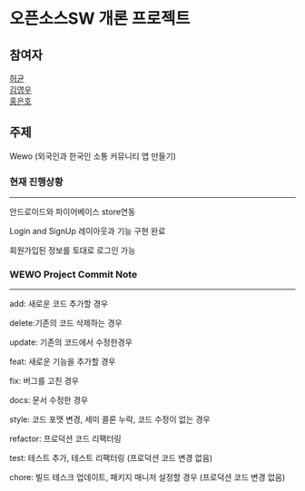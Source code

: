 ﻿# 오픈소스SW 개론 프로젝트

## 참여자

[허균](https://github.com/Kyun2da)  
[김영우](https://github.com/kouym7979)  
[홍은호](https://github.com/HongEunho)  

## 주제

Wewo (외국인과 한국인 소통 커뮤니티 앱 만들기)
### 현재 진행상황

---



안드로이드와 파이어베이스 store연동 

Login and SignUp 레이아웃과 기능 구현 완료 

회원가입된 정보를 토대로 로그인 가능 

### WEWO Project Commit Note

---

add: 새로운 코드 추가할 경우

delete:기존의 코드 삭제하는 경우

update: 기존의 코드에서 수정한경우

feat: 새로운 기능을 추가할 경우

fix: 버그를 고친 경우

docs: 문서 수정한 경우

style: 코드 포맷 변경, 세미 콜론 누락, 코드 수정이 없는 경우

refactor: 프로덕션 코드 리팩터링

test: 테스트 추가, 테스트 리팩터링 (프로덕션 코드 변경 없음)

chore: 빌드 테스크 업데이트, 패키지 매니저 설정할 경우 (프로덕션 코드 변경 없음)